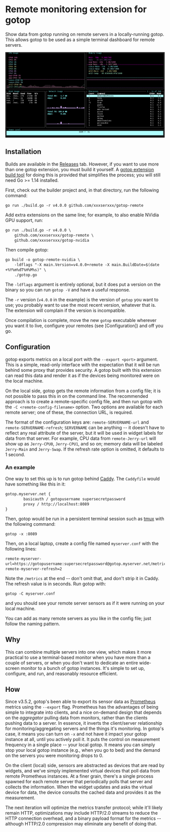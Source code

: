 # Remote monitoring extension for gotop


Show data from gotop running on remote servers in a locally-running gotop. This allows gotop to be used as a simple terminal dashboard for remote servers.

![Screenshot](/screenshots/fourby.png)


## Installation

Builds are available in the [Releases](Releases) tab. However, if you want to use more than one gotop extension, you must build it yourself.  A [gotop extension build tool](https://github.com/xxxserxxx/gotop-builder) for doing this is provided that simplifies the process; you will still need Go >= 1.14 installed.

First, check out the builder project and, in that directory, run the following command:

```
go run ./build.go -r v4.0.0 github.com/xxxserxxx/gotop-remote 
```

Add extra extensions on the same line; for example, to also enable NVidia GPU support, run:

```
go run ./build.go -r v4.0.0 \
    github.com/xxxserxxx/gotop-remote \
    github.com/xxxserxxx/gotop-nvidia
```

Then compile gotop:

```
go build -o gotop-remote-nvidia \
    -ldflags "-X main.Version=v4.0.0+remote -X main.BuildDate=$(date +%Y%m%dT%H%M%s)" \
    ./gotop.go
```

The `-ldflags` argument is entirely optional, but it does put a version on the binary so you can run `gotop -V` and have a useful response.

The `-r` version (`v4.0.0` in the example) is the version of `gotop` you want to use; you probably want to use the most recent version, whatever that is. The extension will complain if the version is incompatible.

Once compilation is complete, move the new `gotop` executable wherever you want it to live, configure your remotes (see [Configuration]) and off you go.


## Configuration

gotop exports metrics on a local port with the `--export <port>` argument. This is a simple, read-only interface with the expectation that it will be run behind some proxy that provides security.  A gotop built with this extension can read this data and render it as if the devices being monitored were on the local machine.

On the local side, gotop gets the remote information from a config file; it is not possible to pass this in on the command line. The recommended approach is to create a remote-specific config file, and then run gotop with the `-C <remote-config-filename>` option.  Two options are available for each remote server; one of these, the connection URL, is required.

The format of the configuration keys are: `remote-SERVERNAME-url` and `remote-SERVERNAME-refresh`; `SERVERNAME` can be anything -- it doesn't have to reflect any real attribute of the server, but it will be used in widget labels for data from that server.  For example, CPU data from `remote-Jerry-url` will show up as `Jerry-CPU0`, `Jerry-CPU1`, and so on; memory data will be labeled `Jerry-Main` and `Jerry-Swap`.  If the refresh rate option is omitted, it defaults to 1 second.


### An example

One way to set this up is to run gotop behind [Caddy](https://caddyserver.com). The `Caddyfile` would have something like this in it:

```
gotop.myserver.net {
        basicauth / gotopusername supersecretpassword
        proxy / http://localhost:8089
}
```                

Then, gotop would be run in a persistent terminal session such as [tmux](https://github.com/tmux/tmux) with the following command:

```
gotop -x :8089
```

Then, on a local laptop, create a config file named `myserver.conf` with the following lines:

```
remote-myserver-url=https://gotopusername:supersecretpassword@gotop.myserver.net/metrics
remote-myserver-refresh=2
```

Note the `/metrics` at the end -- don't omit that, and don't strip it in Caddy.  The refresh value is in seconds. Run gotop with:

```
gotop -C myserver.conf
```

and you should see your remote server sensors as if it were running on your local machine.

You can add as many remote servers as you like in the config file; just follow the naming pattern.

## Why

This can combine multiple servers into one view, which makes it more practical to use a terminal-based monitor when you have more than a couple of servers, or when you don't want to dedicate an entire wide-screen monitor to a bunch of gotop instances. It's simple to set up, configure, and run, and reasonably resource efficient.

## How

Since v3.5.2, gotop's been able to export its sensor data as [Prometheus](https://prometheus.io/) metrics using the `--export` flag.  Prometheus has the advantages of being simple to integrate into clients, and a nice on-demand design that depends on the *aggregator* pulling data from monitors, rather than the clients pushing data to a server. In essence, it inverts the client/server relationship for monitoring/aggregating servers and the things it's monitoring. In gotop's case, it means you can turn on `-x` and not have it impact your gotop instance at all, until you actively poll it.  It puts the control on measurement frequency in a single place -- your local gotop. It means you can simply stop your local gotop instance (e.g., when you go to bed) and the demand on the servers you were monitoring drops to 0. 

On the client (local) side, sensors are abstracted as devices that are read by widgets, and we've simply implemented virtual devices that poll data from remote Prometheus instances. At a finer grain, there's a single process spawned for each remote server that periodically polls that server and collects the information.  When the widget updates and asks the virtual device for data, the device consults the cached data and provides it as the measurement.

The next iteration will optimize the metrics transfer protocol; while it'll likely remain HTTP, optimizations may include HTTP/2.0 streams to reduce the HTTP connection overhead, and a binary payload format for the metrics -- although HTTP/2.0 compression may eliminate any benefit of doing that.
